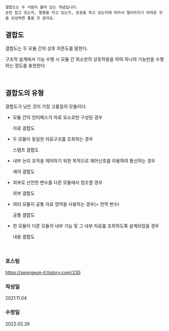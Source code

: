     결합도는 두 사람이 붙어 있는 개념입니다. 
    손만 잡고 있는지, 팔짱을 끼고 있는지, 포옹을 하고 있는지에 따라서 떨어뜨리기 어려운 것을 상상하면 좋을 것 같아요.
    

## 결합도

결합도는 두 모듈 간의 상호 의존도를 말한다.

구조적 설계에서 기능 수행 시 모듈 간 최소한의 상호작용을 하여 하나의 기능만을 수행하는 정도를 표현한다.

<br>

## 결합도의 유형

결합도가 낮은 것이 가장 고품질의 모듈이다.

- 모듈 간의 인터페스가 자료 요소로만 구성된 경우
    
    자료 결합도
    
- 두 모듈이 동일한 자료구조를 조회하는 경우
    
    스탬프 결합도
    
- 내부 논리 조작을 제어하기 위한 목적으로 제어신호를 이용하여 통신하는 경우
    
    제어 결합도
    
- 외부로 선언한 변수를 다른 모듈에서 참조할 경우
    
    외부 결합도
    
- 여러 모듈이 공통 자료 영역을 사용하는 경우(= 전역 변수)
    
    공통 결합도
    
- 한 모듈이 다른 모듈의 내부 기능 및 그 내부 자료를 조회하도록 설계되었을 경우
    
    내용 결합도

<br>

### 포스팅
https://seongeun-it.tistory.com/230

### 작성일
2021.11.04

### 수정일
2022.02.26
